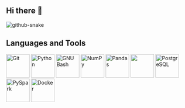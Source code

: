 ## Hi there 👋


<picture>
  <source media="(prefers-color-scheme: dark)" srcset="dist/github-snake-dark.svg" />
  <source media="(prefers-color-scheme: light)" srcset="dist/github-snake.svg" />
  <img alt="github-snake" src="dist/github-snake.svg" />
</picture>


## Languages and Tools

<p align="left">
  <a href="https://git-scm.com/" target="_blank" rel="noreferrer"><img src="https://img.icons8.com/color/96/000000/git.png" width="64" height="64" alt="Git" /></a>
  <a href="https://www.python.org/" target="_blank" rel="noreferrer"><img src="https://img.icons8.com/color/96/000000/python.png" width="64" height="64" alt="Python" /></a>
  <a href="https://www.gnu.org/software/bash/" target="_blank" rel="noreferrer"><img src="https://img.icons8.com/color/96/000000/bash.png" width="64" height="64" alt="GNU Bash" /></a>
  <a href="https://numpy.org/" target="_blank" rel="noreferrer"><img src="https://img.icons8.com/color/96/000000/numpy.png" width="64" height="64" alt="NumPy" /></a>
  <a href="https://pandas.pydata.org/" target="_blank" rel="noreferrer"><img src="https://img.icons8.com/color/96/000000/pandas.png" width="64" height="64" alt="Pandas" /></a>
  <a href="https://matplotlib.org/" target="_blank" rel="noreferrer"><img src="https://icon.icepanel.io/Technology/svg/Matplotlib.svg" width="64" height="64"></a>
  <a href="https://www.postgresql.org/" target="_blank" rel="noreferrer"><img src="https://img.icons8.com/color/96/000000/postgreesql.png" width="64" height="64" alt="PostgreSQL" /></a>
  <a href="https://spark.apache.org/" target="_blank" rel="noreferrer"><img src="https://icon.icepanel.io/Technology/svg/Apache-Spark.svg" width="64" height="64" alt="PySpark" /></a>
  <a href="https://www.docker.com/" target="_blank" rel="noreferrer"><img src="https://img.icons8.com/color/96/000000/docker.png" width="64" height="64" alt="Docker" /></a>
</p>


